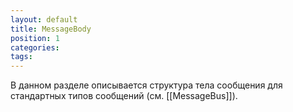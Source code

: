 ```yaml
---
layout: default
title: MessageBody
position: 1
categories: 
tags: 
---
```


В данном разделе описывается структура тела сообщения для стандартных типов сообщений (см. [[MessageBus]]).

 



 

 

